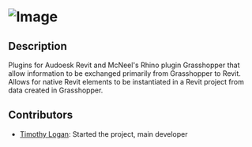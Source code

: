 ![Image](https://raw.github.com/logant/Lyrebird/blob/master/LyrebirdCommon/images/Lyrebird-Logo.png)
========
## Description ##
Plugins for Audoesk Revit and McNeel's Rhino plugin Grasshopper that allow information to be exchanged primarily from Grasshopper to Revit.  Allows for native Revit elements to be instantiated in a Revit project from data created in Grasshopper.

## Contributors ##
* [Timothy Logan](https://github.com/logant): Started the project, main developer
